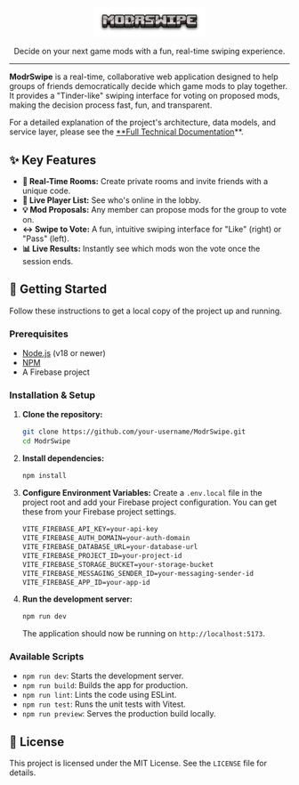 <div align="center">
  <img src="./public/logos/ModrSwipe_logo.png" alt="ModrSwipe Logo" width="200"/>
  <p>
    Decide on your next game mods with a fun, real-time swiping experience.
  </p>
</div>

---

**ModrSwipe** is a real-time, collaborative web application designed to help groups of friends democratically decide which game mods to play together. It provides a "Tinder-like" swiping interface for voting on proposed mods, making the decision process fast, fun, and transparent.

For a detailed explanation of the project's architecture, data models, and service layer, please see the [**Full Technical Documentation](./docs/TECHNICAL_DOCUMENTATION.md)**.

## ✨ Key Features

- **🚀 Real-Time Rooms:** Create private rooms and invite friends with a unique code.
- **👥 Live Player List:** See who's online in the lobby.
- **💡 Mod Proposals:** Any member can propose mods for the group to vote on.
- **↔️ Swipe to Vote:** A fun, intuitive swiping interface for "Like" (right) or "Pass" (left).
- **📊 Live Results:** Instantly see which mods won the vote once the session ends.

## 🚀 Getting Started

Follow these instructions to get a local copy of the project up and running.

### Prerequisites

- [Node.js](https://nodejs.org/) (v18 or newer)
- [NPM](https://www.npmjs.com/)
- A Firebase project

### Installation & Setup

1.  **Clone the repository:**
    ```bash
    git clone https://github.com/your-username/ModrSwipe.git
    cd ModrSwipe
    ```

2.  **Install dependencies:**
    ```bash
    npm install
    ```

3.  **Configure Environment Variables:**
    Create a `.env.local` file in the project root and add your Firebase project configuration. You can get these from your Firebase project settings.

    ```env
    VITE_FIREBASE_API_KEY=your-api-key
    VITE_FIREBASE_AUTH_DOMAIN=your-auth-domain
    VITE_FIREBASE_DATABASE_URL=your-database-url
    VITE_FIREBASE_PROJECT_ID=your-project-id
    VITE_FIREBASE_STORAGE_BUCKET=your-storage-bucket
    VITE_FIREBASE_MESSAGING_SENDER_ID=your-messaging-sender-id
    VITE_FIREBASE_APP_ID=your-app-id
    ```

4.  **Run the development server:**
    ```bash
    npm run dev
    ```
    The application should now be running on `http://localhost:5173`.

### Available Scripts

- `npm run dev`: Starts the development server.
- `npm run build`: Builds the app for production.
- `npm run lint`: Lints the code using ESLint.
- `npm run test`: Runs the unit tests with Vitest.
- `npm run preview`: Serves the production build locally.

## 📄 License

This project is licensed under the MIT License. See the `LICENSE` file for details.
